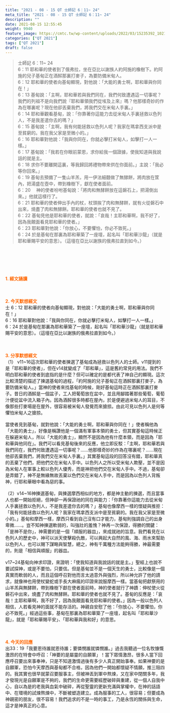 ```yaml
---
title: "2021 - 08 - 15 QT 士師記 6：11~ 24"
meta_title: "2021 - 08 - 15 QT 士師記 6：11~ 24"
description: ""
date: 2021-08-15 12:55:45
weight: 9940
feature_image: https://cmtc.tw/wp-content/uploads/2022/03/15235392_10211799862337740_180693556567566654_o-1.webp
categories: ["QT 2021"]
tags: ["QT 2021"]
draft: false
---
```


<blockquote>士師記 6：11~ 24<br />
6：11 耶和華的使者到了俄弗拉，坐在亞比以謝族人約阿施的橡樹下。約阿施的兒子基甸正在酒醡那裏打麥子，為要防備米甸人。<br />
6：12 耶和華的使者向基甸顯現，對他說：「大能的勇士啊，耶和華與你同在！」<br />
6：13 基甸說：「主啊，耶和華若與我們同在，我們何致遭遇這一切事呢？我們的列祖不是向我們說『耶和華領我們從埃及上來』嗎？他那樣奇妙的作為在哪裏呢？現在他卻丟棄我們，將我們交在米甸人手裏。」<br />
6：14 耶和華觀看基甸，說：「你靠著你這能力去從米甸人手裏拯救以色列人，不是我差遣你去的嗎？」<br />
6：15 基甸說：「主啊，我有何能拯救以色列人呢？我家在瑪拿西支派中是至貧窮的。我在我父家是至微小的。」<br />
6：16 耶和華對他說：「我與你同在，你就必擊打米甸人，如擊打一人一樣。」<br />
6：17 基甸說：「我若在你眼前蒙恩，求你給我一個證據，使我知道與我說話的就是主。<br />
6：18 求你不要離開這裏，等我歸回將禮物帶來供在你面前。」主說：「我必等你回來。」<br />
6：19 基甸去預備了一隻山羊羔，用一伊法細麵做了無酵餅，將肉放在筐內，把湯盛在壺中，帶到橡樹下，獻在使者面前。<br />
6：20 　神的使者吩咐基甸說：「將肉和無酵餅放在這磐石上，把湯倒出來。」他就這樣行了。<br />
6：21 耶和華的使者伸出手內的杖，杖頭挨了肉和無酵餅，就有火從磐石中出來，燒盡了肉和無酵餅。耶和華的使者也就不見了。<br />
6：22 基甸見他是耶和華的使者，就說：「哀哉！主耶和華啊，我不好了，因為我覿面看見耶和華的使者。」<br />
6：23 耶和華對他說：「你放心，不要懼怕，你必不致死。」<br />
6：24 於是基甸在那裏為耶和華築了一座壇，起名叫「耶和華沙龍」（就是耶和華賜平安的意思）。（這壇在亞比以謝族的俄弗拉直到如今。）</blockquote><br />
&nbsp;<br />
<br />
&nbsp;<br />
<br />
<span style="color: #ff6600;"><strong>1. </strong><strong>經文誦讀</strong></span><br />
<br />
<span style="color: #ff6600;"><strong> </strong></span><br />
<br />
<span style="color: #ff6600;"><strong>2. 今天默想</strong><strong>經文<br />
</strong></span>士 6：12 耶和華的使者向基甸顯現，對他說：「大能的勇士啊，耶和華與你同在！」<br />
6：16 耶和華對他說：「我與你同在，你就必擊打米甸人，如擊打一人一樣。」<br />
6：24 於是基甸在那裏為耶和華築了一座壇，起名叫「耶和華沙龍」（就是耶和華賜平安的意思）。（這壇在亞比以謝族的俄弗拉直到如今。）<br />
<br />
&nbsp;<br />
<br />
<span style="color: #ff6600;"><strong>3. 分享默想經文<br />
</strong></span>（1） v11~16這次耶和華的使者揀選了基甸成為拯救以色列人的士師。v11提到的是「耶和華的使者」，但在v14就變成了「耶和華」，這是舊約常見的用法。我們不明白耶和華的使者到底指的是什麼？但可以確定的是都代表了神自己的顯現。這次比較清楚的描述了揀選基甸的過程，「約阿施的兒子基甸正在酒醡那裏打麥子，為要防備米甸人。」當神的使者來找基甸的時候，剛好基甸這時正在酒醡那裏打麥子。昔日的酒醡是一個盆子，工人把葡萄放在盆中，並且用腳踏著那些葡萄，葡萄汁便從盆中流入箱子內。因為酒醡很多時都在屋內，於是便避過米甸人的耳目，不像那些打麥場是在屋外，很容易被米甸人發覺而來搶掠。由此可見以色列人是何等懼怕米甸人之搶掠。<br />
<br />
當使者見到基甸，就對他說：「大能的勇士啊，耶和華與你同在！」使者稱他為「大能的勇士」，好像是稱讚他是一個滿有軍事本領的勇士，但其實基甸這時候正在躲避米甸人，所以「大能的勇士」，顯然不是因為他有什麼本領，而是因為「耶和華與他同在」。我們可以看見基甸後來的反應，他立即反駁：「主啊，耶和華若與我們同在，我們何致遭遇這一切事呢？……他那樣奇妙的作為在哪裏呢？……現在他卻丟棄我們，將我們交在米甸人手裏。」其實基甸這段的回答沒有錯，耶和華真的丟棄了他們，把他們交在米甸人手中。以色列人之所以受米甸人欺壓，並不是因為米甸人在軍事上較以色列人優秀，而是神把他們交在米甸人手中。不過，基甸卻是弄錯了，神不是無緣無故丟棄以色們交在米甸人手中，而是因為以色列人背叛神，行耶和華眼中看為惡的事。<br />
<br />
（2）v14~16神揀選基甸，與揀選摩西相似的地方，都是神主動的揀選，而且當事人也都一開始拒絕，但神卻一再保證祂的同在與能力：「你靠著你這能力去從米甸人手裏拯救以色列人，不是我差遣你去的嗎？」基甸也像摩西一樣的懷疑與推拒：「我有何能拯救以色列人呢？我家在瑪拿西支派中是至貧窮的。我在我父家是至微小的。」基甸和摩西一樣，摩西只看到自己沒有口才能力，基甸則強調自己的出身卑微……。豈不知神揀選軟弱的，叫強壯的羞愧？神再一次保證，得勝的關鍵：「是神不是你」，神需要的是一個「順服的器皿」，來成就祂的旨意。我們看見在以色列人的歷史中，神可以派天使擊殺仇敵，可以興起大自然的風、海、雨水來幫助以色列人，也可以賜下謀略與智慧，總之，神有千萬種方法能夠得勝，神最需要的，則是「相信與順服」的器皿。<br />
<br />
v17~24基甸向神求印證，來證明：「使我知道與我說話的就是主。」聖經上也說不要試探神，或是不要怕，只要信。但是基甸並不是一個天生的勇士，比較像是一個真實而軟弱的人，而且這個呼召對他而言太過意外與強烈，所以神允許了他的請求，就像神也用使杖變蛇或手長大麻瘋的印證來說服摩西一樣。當基甸把獻祭用的山羊羔與無酵餅，帶到橡樹下獻在使者面前時，神的使者就行了神蹟：伸杖使火從磐石中出來，燒盡了肉和無酵餅。耶和華的使者也就不見了。基甸的反應是：「哀哉！主耶和華啊，我不好了，因為我覿面看見耶和華的使者。」因為一般以色列人相信，人若看見神的面就不能存活的。神親自安慰了他：「你放心，不要懼怕，你必不致死。」經過這些事，基甸在那裏為耶和華築了一座壇，起名叫「耶和華沙龍」，就是「耶和華賜平安」、「耶和華與我和好」的意思。<br />
<br />
&nbsp;<br />
<br />
<span style="color: #ff6600;"><strong>4. 今天的回應<br />
</strong></span>出33：19「我要恩待誰就恩待誰；要憐憫誰就憐憫誰。」過去我聽過一位名牧慷慨激昂的在特會中呼召：「神要的是屬靈的自願軍」！當下眾情激昂，很多人當下回應呼召要出來事奉神，只是不知道激情過後有多少人真正開始事奉。如果神要的是自願軍，恐怕今天摩西與基甸都不合格，因為他們一開始都懷疑不情願，推三阻四的。我其實也很早就蒙召要服事主，但被神丟到軍中熬煉，又在家中閉關多年，我才發現光是自願軍是不夠的，我們的生命更需要經歷破碎與重建，從一個人自我中心，自以為是的老我與血氣中破碎，再從聖靈的更新充滿與掌權中，在神的話語中、在環境的試煉熬煉中，不斷被塑造建立。成為服事的工人，很容易；但要成為神親密的朋友，很不容易！我們追求的不是一時的事工，乃是永恆的關係與生命，這才是神真正的心意。
        